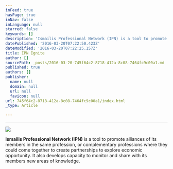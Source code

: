 ```yaml
---
inFeed: true
hasPage: true
inNav: false
inLanguage: null
starred: false
keywords: []
description: 'Ismailis Professional Network (IPN) is a tool to promote alliances of its members in the same profession, or complementary professions where they could come together to create partnerships to explore economic opportunity. It also develops capacity to monitor and share with its members new areas of knowledge.'
datePublished: '2016-03-20T07:22:50.423Z'
dateModified: '2016-03-20T07:22:25.157Z'
title: IPN Ignite
author: []
sourcePath: _posts/2016-03-20-745f64c2-8718-412a-8c08-7464fc9c00a1.md
published: true
authors: []
publisher:
  name: null
  domain: null
  url: null
  favicon: null
url: 745f64c2-8718-412a-8c08-7464fc9c00a1/index.html
_type: Article

---
```

****
![](https://s3-us-west-2.amazonaws.com/the-grid-img/p/8ea4c0c957826db89acebf5f1e5c199b4292b5c4.jpg)

**Ismailis Professional Network (IPN)** is a tool to promote alliances of its members in the same profession, or complementary professions where they could come together to create partnerships to explore economic opportunity. It also develops capacity to monitor and share with its members new areas of knowledge.